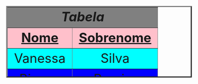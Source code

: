 <!DOCTYPE html>
<html lang="en">

<head>
    <meta charset="UTF-8">
    <meta name="viewport" content="width=device-width, initial-scale=1.0">
    <title>tabela básica html</title>
</head>

<body>
    <table border="3" style="font-size: 250%;" align="center" WIDTH="10" HEIGHT="5%" BORDER="5" CELLSPACING="0" CELLPADDING="5">
        <tr bgcolor="gray">
            <td align="center" colspan="2"><b><i>Tabela</i><b></td>
        <tr BGCOLOR="pink" align="center">
            <td><b><u>Nome</u></b></td>
            <td><b><u>Sobrenome</u></b></td>
        <tr bgcolor="aqua" align="center">
            <td>Vanessa</td>
            <td>Silva</td>
        <tr bgcolor="blue" align="center">
            <td>Bianca</td>
            <td>Pereira</td>
</body>

</html>

